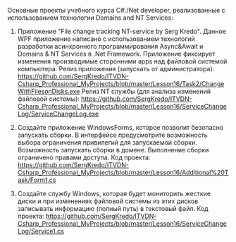 Основные проекты учебного курса C#./Net developer, реализованные с использованием технологии Domains and NT Services:

1. Приложение "File change tracking NT-service by Serg Kredo". Данное WPF приложение написано с использованием технологий разработки асинхронного программирования Async&Await и Domains & NT Services в .Net Framework. Приложение фиксирует изменения производимые сторонними apps над файловой системой компьютера. Релиз приложения (запускать от администратора): https://github.com/SergKredo/ITVDN-Csharp_Professional_MyProjects/blob/master/Lesson16/Task2/ChangeWithFilesonDisks.exe Релиз NT службы (для анализа изменений файловой системы): https://github.com/SergKredo/ITVDN-Csharp_Professional_MyProjects/blob/master/Lesson16/ServiceChangeLog/ServiceChangeLog.exe

2. Создайте приложение WindowsForms, которое позволит безопасно запускать сборки. В интерфейсе предусмотрите возможность выбора ограничения привилегий для запускаемой сборки. Возможность запускать сборки в домене. Выполнение сборки ограничено правами доступа.
Код проекта: https://github.com/SergKredo/ITVDN-Csharp_Professional_MyProjects/blob/master/Lesson16/Additional%20Task/Form1.cs

3. Создайте службу Windows, которая будет мониторить жесткие диски и при изменениях файловой системы из этих дисков записывать информацию (полный путь) в текстовый файл.
Код проекта: https://github.com/SergKredo/ITVDN-Csharp_Professional_MyProjects/blob/master/Lesson16/ServiceChangeLog/Service1.cs

